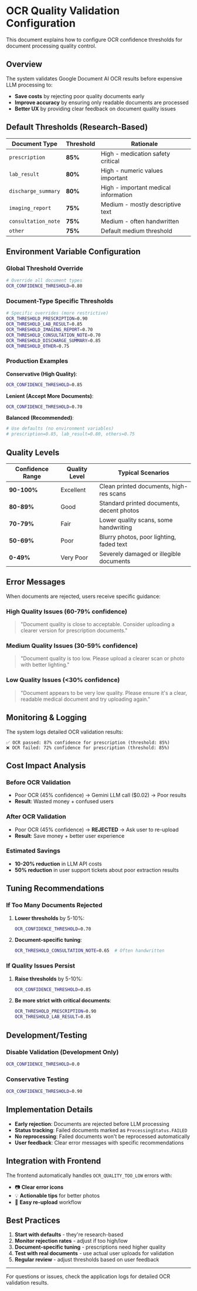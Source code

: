 # OCR Quality Validation Configuration

This document explains how to configure OCR confidence thresholds for document processing quality control.

## Overview

The system validates Google Document AI OCR results before expensive LLM processing to:
- **Save costs** by rejecting poor quality documents early
- **Improve accuracy** by ensuring only readable documents are processed  
- **Better UX** by providing clear feedback on document quality issues

## Default Thresholds (Research-Based)

| Document Type | Threshold | Rationale |
|---------------|-----------|-----------|
| `prescription` | **85%** | High - medication safety critical |
| `lab_result` | **80%** | High - numeric values important |
| `discharge_summary` | **80%** | High - important medical information |
| `imaging_report` | **75%** | Medium - mostly descriptive text |
| `consultation_note` | **75%** | Medium - often handwritten |
| `other` | **75%** | Default medium threshold |

## Environment Variable Configuration

### Global Threshold Override
```bash
# Override all document types
OCR_CONFIDENCE_THRESHOLD=0.80
```

### Document-Type Specific Thresholds
```bash
# Specific overrides (more restrictive)
OCR_THRESHOLD_PRESCRIPTION=0.90
OCR_THRESHOLD_LAB_RESULT=0.85
OCR_THRESHOLD_IMAGING_REPORT=0.70
OCR_THRESHOLD_CONSULTATION_NOTE=0.70
OCR_THRESHOLD_DISCHARGE_SUMMARY=0.85
OCR_THRESHOLD_OTHER=0.75
```

### Production Examples

**Conservative (High Quality)**:
```bash
OCR_CONFIDENCE_THRESHOLD=0.85
```

**Lenient (Accept More Documents)**:
```bash
OCR_CONFIDENCE_THRESHOLD=0.70
```

**Balanced (Recommended)**:
```bash
# Use defaults (no environment variables)
# prescription=0.85, lab_result=0.80, others=0.75
```

## Quality Levels

| Confidence Range | Quality Level | Typical Scenarios |
|------------------|---------------|-------------------|
| **90-100%** | Excellent | Clean printed documents, high-res scans |
| **80-89%** | Good | Standard printed documents, decent photos |
| **70-79%** | Fair | Lower quality scans, some handwriting |
| **50-69%** | Poor | Blurry photos, poor lighting, faded text |
| **0-49%** | Very Poor | Severely damaged or illegible documents |

## Error Messages

When documents are rejected, users receive specific guidance:

### High Quality Issues (60-79% confidence)
> "Document quality is close to acceptable. Consider uploading a clearer version for prescription documents."

### Medium Quality Issues (30-59% confidence)  
> "Document quality is too low. Please upload a clearer scan or photo with better lighting."

### Low Quality Issues (<30% confidence)
> "Document appears to be very low quality. Please ensure it's a clear, readable medical document and try uploading again."

## Monitoring & Logging

The system logs detailed OCR validation results:

```
✅ OCR passed: 87% confidence for prescription (threshold: 85%)
❌ OCR failed: 72% confidence for prescription (threshold: 85%)
```

## Cost Impact Analysis

### Before OCR Validation
- Poor OCR (45% confidence) → Gemini LLM call ($0.02) → Poor results
- **Result**: Wasted money + confused users

### After OCR Validation  
- Poor OCR (45% confidence) → **REJECTED** → Ask user to re-upload
- **Result**: Save money + better user experience

### Estimated Savings
- **10-20% reduction** in LLM API costs
- **50% reduction** in user support tickets about poor extraction results

## Tuning Recommendations

### If Too Many Documents Rejected
1. **Lower thresholds** by 5-10%:
   ```bash
   OCR_CONFIDENCE_THRESHOLD=0.70
   ```

2. **Document-specific tuning**:
   ```bash
   OCR_THRESHOLD_CONSULTATION_NOTE=0.65  # Often handwritten
   ```

### If Quality Issues Persist
1. **Raise thresholds** by 5-10%:
   ```bash
   OCR_CONFIDENCE_THRESHOLD=0.85
   ```

2. **Be more strict with critical documents**:
   ```bash
   OCR_THRESHOLD_PRESCRIPTION=0.90
   OCR_THRESHOLD_LAB_RESULT=0.85
   ```

## Development/Testing

### Disable Validation (Development Only)
```bash
OCR_CONFIDENCE_THRESHOLD=0.0
```

### Conservative Testing
```bash
OCR_CONFIDENCE_THRESHOLD=0.90
```

## Implementation Details

- **Early rejection**: Documents are rejected before LLM processing
- **Status tracking**: Failed documents marked as `ProcessingStatus.FAILED`
- **No reprocessing**: Failed documents won't be reprocessed automatically
- **User feedback**: Clear error messages with specific recommendations

## Integration with Frontend

The frontend automatically handles `OCR_QUALITY_TOO_LOW` errors with:
- 📷 **Clear error icons**
- 💡 **Actionable tips** for better photos
- 🔄 **Easy re-upload** workflow

## Best Practices

1. **Start with defaults** - they're research-based
2. **Monitor rejection rates** - adjust if too high/low
3. **Document-specific tuning** - prescriptions need higher quality
4. **Test with real documents** - use actual user uploads for validation
5. **Regular review** - adjust thresholds based on user feedback

---

For questions or issues, check the application logs for detailed OCR validation results. 